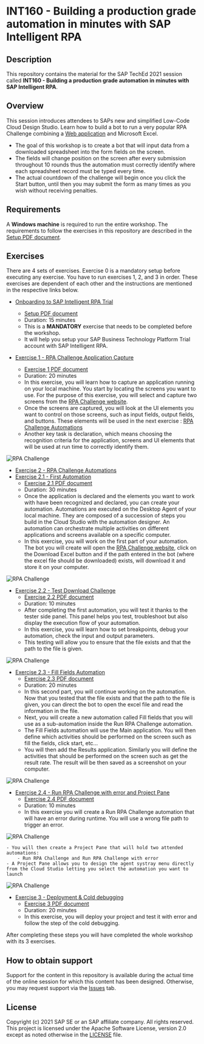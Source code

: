 # INT160 - Building a production grade automation in minutes with SAP Intelligent RPA

## Description

This repository contains the material for the SAP TechEd 2021 session called **INT160 - Building a production grade automation in minutes with SAP Intelligent RPA**.

## Overview

This session introduces attendees to SAPs new and simplified Low-Code Cloud Design Studio. Learn how to build a bot to run a very popular RPA Challenge combining a [Web application](http://www.rpachallenge.com) and Microsoft Excel.

- The goal of this workshop is to create a bot that will input data from a downloaded spreadsheet into the form fields on the screen.
- The fields will change position on the screen after every submission throughout 10 rounds thus the automation must correctly identify where each spreadsheet record must be typed every time.
- The actual countdown of the challenge will begin once you click the Start button, until then you may submit the form as many times as you wish without receiving penalties.

## Requirements

A **Windows machine** is required to run the entire workshop.
The requirements to follow the exercises in this repository are described in the [Setup PDF document](exercises/exercise0/Setup%20Trial%20Landscape.pdf).

## Exercises

There are 4 sets of exercises. Exercise 0 is a mandatory setup before executing any exercise. You have to run exercises 1, 2, and 3 in order. These exercises are dependent of each other and the instructions are mentioned in the respective links below.

- [Onboarding to SAP Intelligent RPA Trial](exercises/exercise0/)
    - [Setup PDF document](exercises/exercise0/Setup%20Trial%20Landscape.pdf)
    - Duration: 15 minutes 
    - This is a **MANDATORY** exercise that needs to be completed before the workshop.
    - It will help you setup your SAP Business Technology Platform Trial account with SAP Intelligent RPA. 

- [Exercise 1 - RPA Challenge Application Capture](exercises/exercise1/)
    - [Exercise 1 PDF document](exercises/exercise1/1%20-%20RPA%20Challenge%20Application%20Capture.pdf)
    - Duration: 20 minutes 
    - In this exercise, you will learn how to capture an application running on your local machine. You start by locating the screens you want to use. For the purpose of this exercise, you will select and capture two screens from the [RPA Challenge website](http://www.rpachallenge.com). 
    - Once the screens are captured, you will look at the UI elements you want to control on those screens, such as input fields, output fields, and buttons. These elements will be used in the next exercise : [RPA Challenge Automations](exercises/exercise2/)
    - Another key task is declaration, which means choosing the recognition criteria for the application, screens and UI elements that will be used at run time to correctly identify them.
    
![RPA Challenge](rpa-challenge.png)

- [Exercise 2 - RPA Challenge Automations](exercises/exercise2/)
- [Exercise 2.1 - First Automation](exercises/exercise2#exercise-21-First-Automation)
    - [Exercise 2.1 PDF document](exercises/exercise2/2.1%20-%20First%20Automation.pdf)
    - Duration: 30 minutes
    - Once the application is declared and the elements you want to work with have been recognized and declared, you can create your automation.
Automations are executed on the Desktop Agent of your local machine.  They are composed of a succession of steps you build in the Cloud Studio with the automation designer. An automation can orchestrate multiple activities on different applications and screens available on a specific computer.
    - In this exercise, you will work on the first part of your automation. The bot you will create will open the [RPA Challenge website](http://www.rpachallenge.com), click on the Download Excel button and if the path entered in the bot (where the excel file should be downloaded) exists, will download it and store it on your computer.
    
![RPA Challenge](first-automation.png)

- [Exercise 2.2 - Test Download Challenge](exercises/exercise2#exercise-22-Test-Download-Challenge)
    - [Exercise 2.2 PDF document](exercises/exercise2/2.2%20-%20Test%20Download%20Challenge.pdf) 
    - Duration: 10 minutes
    - After completing the first automation, you will test it thanks to the tester side panel. This panel helps you test, troubleshoot but also display the execution flow of your automation.
    - In this exercise, you will learn how to set breakpoints, debug your automation, check the input and output parameters. 
    - This testing will allow you to ensure that the file exists and that the path to the file is given.

![RPA Challenge](test-download-challenge.png)

- [Exercise 2.3 - Fill Fields Automation](exercises/exercise2#exercise-23-fill-Fields-Automation)
    - [Exercise 2.3 PDF document](exercises/exercise2/2.3%20-%20Fill%20Fields%20Automation.pdf) 
    - Duration: 20 minutes
    - In this second part, you will continue working on the automation. Now that you tested that the file exists and that the path to the file is given, you can direct the bot to open the excel file and read the information in the file.
    - Next, you will create a new automation called Fill fields that you will use as a sub-automation inside the Run RPA Challenge automation. 
    - The Fill Fields automation will use the Main application. You will then define which activities should be performed on the screen such as fill the fields, click start, etc...
    - You will then add the Results application. Similarly you will define the activities that should be performed on the screen such as get the result rate. The result will be then saved as a screenshot on your computer.

![RPA Challenge](fill-fields-automation.png)

- [Exercise 2.4 - Run RPA Challenge with error and Project Pane](exercises/exercise2#exercise-24-Run-RPA-Challenge-with-error-and-Project-Pane)
    - [Exercise 2.4 PDF document](exercises/exercise2/2.4%20-%20Run%20RPA%20Challenge%20with%20error%20and%20Project%20Pane.pdf)
    - Duration: 10 minutes
    - In this exercise you will create a Run RPA Challenge automation that will have an error during runtime. You will use a wrong file path to trigger an error.

![RPA Challenge](RpaChallenge-with-error.png)

    - You will then create a Project Pane that will hold two attended automations:
        - Run RPA Challenge and Run RPA Challenge with error
    - A Project Pane allows you to design the agent systray menu directly from the Cloud Studio letting you select the automation you want to launch

![RPA Challenge](error-project-pane.png)

- [Exercise 3 - Deployment & Cold debugging](exercises/exercise3/)
    - [Exercise 3 PDF document](exercises/exercise3/3%20-%20Deployment%20&%20Cold%20debugging.pdf)
    - Duration: 20 minutes 
    - In this exercise, you will deploy your project and test it with error and follow the step of the cold debugging.

After completing these steps you will have completed the whole workshop with its 3 exercises. 

## How to obtain support

Support for the content in this repository is available during the actual time of the online session for which this content has been designed. Otherwise, you may request support via the [Issues](../../issues) tab.

## License

Copyright (c) 2021 SAP SE or an SAP affiliate company. All rights reserved. This project is licensed under the Apache Software License, version 2.0 except as noted otherwise in the [LICENSE](LICENSES/Apache-2.0.txt) file.
